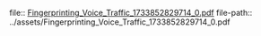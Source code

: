 file:: [Fingerprinting_Voice_Traffic_1733852829714_0.pdf](../assets/Fingerprinting_Voice_Traffic_1733852829714_0.pdf)
file-path:: ../assets/Fingerprinting_Voice_Traffic_1733852829714_0.pdf
